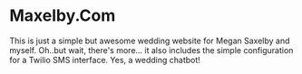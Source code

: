 # Maxelby.Com

This is just a simple but awesome wedding website for Megan Saxelby and myself. Oh..but wait, there's more... it also includes the simple configuration for a Twilio SMS interface. Yes, a wedding chatbot!

